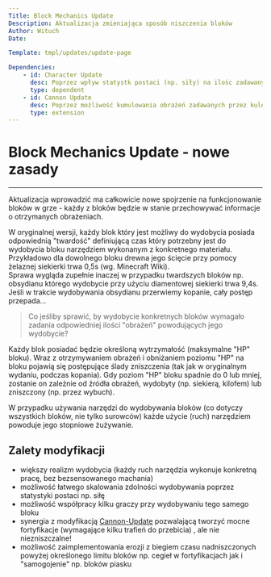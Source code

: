 ```yaml
---
Title: Block Mechanics Update
Description: Aktualizacja zmieniająca sposób niszczenia bloków
Author: Wituch
Date:

Template: tmpl/updates/update-page

Dependencies:
    - id: Character Update
      desc: Poprzez wpływ statystk postaci (np. siły) na ilośc zadawanych "obrażen" - analogicznie silniejsza postać gracza uderza z większą siłą
      type: dependent
    - id: Cannon Update
      desc: Poprzez możliwość kumulowania obrażeń zadawanych przez kule armatnie
      type: extension
---
```


# Block Mechanics Update - nowe zasady
-----

Aktualizacja wprowadzić ma całkowicie nowe spojrzenie na funkcjonowanie bloków w grze - każdy z bloków będzie w stanie przechowywać informacje o otrzymanych obrażeniach.

W oryginalnej wersji, każdy blok który jest możliwy do wydobycia posiada odpowiednią "twardość" definiującą czas który potrzebny jest do wydobycia bloku narzędziem wykonanym z konkretnego materiału.  Przykładowo dla dowolnego bloku drewna jego ścięcie przy pomocy żelaznej siekierki trwa 0,5s (wg. Minecraft Wiki).  
Sprawa wygląda zupełnie inaczej w przypadku twardszych bloków np. obsydianu którego wydobycie przy użyciu diamentowej siekierki trwa 9,4s. Jeśli w trakcie wydobywania obsydianu przerwiemy kopanie, cały postęp przepada...

> Co jeśliby sprawić, by wydobycie konkretnych bloków wymagało zadania odpowiedniej ilości "obrażeń" powodujących jego wydobycie?

Każdy blok posiadać będzie określoną wytrzymałość (maksymalne "HP" bloku). Wraz z otrzymywaniem obrażeń i obniżaniem poziomu "HP" na bloku pojawią się postępujące ślady zniszczenia (tak jak w oryginalnym wydaniu, podczas kopania). Gdy poziom "HP" bloku spadnie do 0 lub mniej, zostanie on zależnie od źródła obrażeń, wydobyty (np. siekierą, kilofem) lub zniszczony (np. przez wybuch).

W przypadku używania narzędzi do wydobywania bloków (co dotyczy wszystkich bloków, nie tylko surowców) każde użycie (ruch) narzędziem powoduje jego stopniowe żużywanie.


## Zalety modyfikacji
 - większy realizm wydobycia (każdy ruch narzędzia wykonuje konkretną pracę, bez bezsensowanego machania)
 - możliwość łatwego skalowania zdolności wydobywania poprzez statystyki postaci np. siłę
 - możliwość współpracy kilku graczy przy wydobywaniu tego samego bloku
 - synergia z modyfikacją [Cannon-Update](?updates/cannon-update) pozwalającą tworzyć mocne fortyfikacje (wymagające kilku trafień do przebicia) , ale nie niezniszczalne!
 - możliwość zaimplementowania erozji z biegiem czasu nadniszczonych powyżej określonego limitu bloków np. cegieł w fortyfikacjach jak i "samogojenie" np. bloków piasku 
